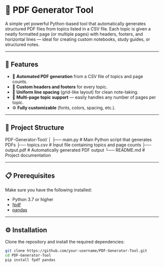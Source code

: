 # 🧾 PDF Generator Tool

A simple yet powerful Python-based tool that automatically generates structured PDF files from topics listed in a CSV file. Each topic is given a neatly formatted page (or multiple pages) with headers, footers, and horizontal lines — ideal for creating custom notebooks, study guides, or structured notes.

---

## 🧠 Features

- 📄 **Automated PDF generation** from a CSV file of topics and page counts.  
- 🧱 **Custom headers and footers** for every topic.  
- 📏 **Uniform line spacing** (grid-like layout) for clean note-taking.  
- 🔁 **Multi-page topic support** — easily handles any number of pages per topic.  
- ⚙️ **Fully customizable** (fonts, colors, spacing, etc.).

---

## 📂 Project Structure

PDF-Generator-Tool/
│
├── main.py # Main Python script that generates PDFs
├── topics.csv # Input file containing topics and page counts
├── output.pdf # Automatically generated PDF output
└── README.md # Project documentation

---

## 📋 Prerequisites

Make sure you have the following installed:

- Python 3.7 or higher  
- [fpdf](https://pypi.org/project/fpdf/)  
- [pandas](https://pypi.org/project/pandas/)

---

## ⚙️ Installation

Clone the repository and install the required dependencies:

```bash
git clone https://github.com/your-username/PDF-Generator-Tool.git
cd PDF-Generator-Tool
pip install fpdf pandas
